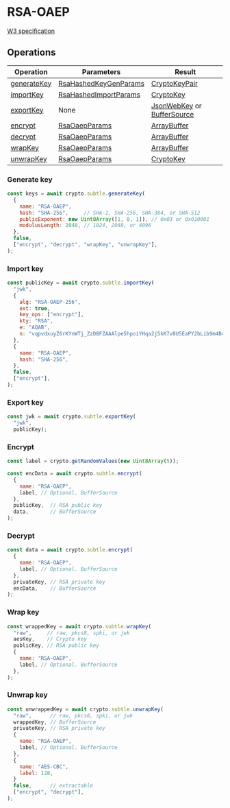 # RSA-OAEP

[W3 specification](https://www.w3.org/TR/WebCryptoAPI/#rsa-oaep)

## Operations

| Operation | Parameters | Result |
|-----------|------------|--------|
| [generateKey](#generate-key) | [RsaHashedKeyGenParams](https://www.w3.org/TR/WebCryptoAPI/#RsaHashedKeyGenParams-dictionary) | [CryptoKeyPair](https://www.w3.org/TR/WebCryptoAPI/#keypair) |
| [importKey](#import-key) | [RsaHashedImportParams](https://www.w3.org/TR/WebCryptoAPI/#RsaHashedImportParams-dictionary) | [CryptoKey](https://www.w3.org/TR/WebCryptoAPI/#dfn-CryptoKey) |
| [exportKey](#export-key) | None | [JsonWebKey](https://www.w3.org/TR/WebCryptoAPI/#JsonWebKey-dictionary) or [BufferSource](https://heycam.github.io/webidl/#common-BufferSource) |
| [encrypt](#encrypt) | [RsaOaepParams](https://www.w3.org/TR/WebCryptoAPI/#rsa-oaep-params) | [ArrayBuffer](https://www.w3.org/TR/WebCryptoAPI/#dfn-ArrayBuffer) |
| [decrypt](#decrypt) | [RsaOaepParams](https://www.w3.org/TR/WebCryptoAPI/#rsa-oaep-params) | [ArrayBuffer](https://www.w3.org/TR/WebCryptoAPI/#dfn-ArrayBuffer) |
| [wrapKey](#wrap-key) | [RsaOaepParams](https://www.w3.org/TR/WebCryptoAPI/#rsa-oaep-params) | [ArrayBuffer](https://www.w3.org/TR/WebCryptoAPI/#dfn-ArrayBuffer) |
| [unwrapKey](#unwrap-key) | [RsaOaepParams](https://www.w3.org/TR/WebCryptoAPI/#rsa-oaep-params) | [CryptoKey](https://www.w3.org/TR/WebCryptoAPI/#dfn-CryptoKey) |

### Generate key
```js
const keys = await crypto.subtle.generateKey(
  {
    name: "RSA-OAEP",
    hash: "SHA-256",     // SHA-1, SHA-256, SHA-384, or SHA-512
    publicExponent: new Uint8Array([1, 0, 1]), // 0x03 or 0x010001
    modulusLength: 2048, // 1024, 2048, or 4096
  },
  false,
  ["encrypt", "decrypt", "wrapKey", "unwrapKey"],
);
```

### Import key
```js
const publicKey = await crypto.subtle.importKey(
  "jwk",
  {
    alg: "RSA-OAEP-256",
    ext: true,
    key_ops: ["encrypt"],
    kty: "RSA",
    e: "AQAB",
    n: "vqpvdxuyZ6rKYnWTj_ZzDBFZAAAlpe5hpoiYHqa2j5kK7v8U5EaPY2bLib9m4B40j-n3FV9xUCGiplWdqMJJKT-4PjGO5E3S4N9kjFhu57noYT7z7302J0sJXeoFbXxlgE-4G55Oxlm52ID2_RJesP5nzcGTriQwoRbrJP5OEt0",
  },
  {
    name: "RSA-OAEP",
    hash: "SHA-256",
  },
  false,
  ["encrypt"],
);
```

### Export key
```js
const jwk = await crypto.subtle.exportKey(
  "jwk",
  publicKey);
```

### Encrypt
```js
const label = crypto.getRandomValues(new Uint8Array(5));

const encData = await crypto.subtle.encrypt(
  {
    name: "RSA-OAEP",
    label, // Optional. BufferSource
  },
  publicKey,  // RSA public key
  data,       // BufferSource
);
```

### Decrypt
```js
const data = await crypto.subtle.encrypt(
  {
    name: "RSA-OAEP",
    label, // Optional. BufferSource
  },
  privateKey, // RSA private key
  encData,    // BufferSource
);
```

### Wrap key
```js
const wrappedKey = await crypto.subtle.wrapKey(
  "raw",     // raw, pkcs8, spki, or jwk
  aesKey,    // Crypto key
  publicKey, // RSA public key
  {
    name: "RSA-OAEP",
    label, // Optional. BufferSource
  },
);
```

### Unwrap key
```js
const unwrappedKey = await crypto.subtle.unwrapKey(
  "raw",      // raw, pkcs8, spki, or jwk
  wrappedKey, // BufferSource
  privateKey, // RSA private key
  {
    name: "RSA-OAEP",
    label, // Optional. BufferSource
  },
  {
    name: "AES-CBC",
    label: 128,
  }
  false,      // extractable
  ["encrypt", "decrypt"],
);
```
